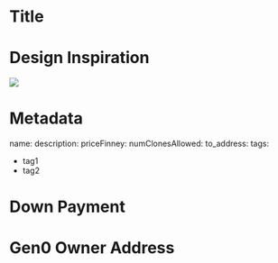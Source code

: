 # Title
<!-- REQUIRED - What is the title of your Kudos? ex:
* HoneyBadger
* Always Shipping
-->


# Design Inspiration
<!--REQUIRED - Please *embed* any images that should be used as inspiration for your kudos in this file.
ex: <img src='https://foo.com/bar/path_to_image.png'
-->
<img src='xxxxxxxxxxxxx'>

# Metadata
<!--
OPTIONAL, but encouraged -- If you don't provide it, Team Gitcoin will make their own.

Describe what copy should be associated with your Kudos, how rare it is, how much itll cost, and how to tag / categorieze it

ex:

description (varchar, up to 500 characters -- no profanity): You spin up DAPPS on the weekend, just for fun.
priceFinney (positive integer): 1
numClonesAllowed (positive integer): 100
to_address (web3 address): 0x0f...ab0
tags (string, comma delimited): ethereum, hacker, hackathon, eth


-->

name: 
description: 
priceFinney: 
numClonesAllowed: 
to_address: 
tags: 
 - tag1
 - tag2

# Down Payment
<!--
REQUIRED

Please send 0.4 ETH to 0xdb282cee382244e05dd226c8809d2405b76fbdc9 and paste a link to the txid into this section.  

Sending this ETH shows us that you are serious about creating this artwork, and allows us to pay the illustrator.

ex:
* https://etherscan.io/tx/0xbedff8333eb5588b1f6ad3c3729b82961aeb6d44963e4918781e1fe667b2b7bd
-->



# Gen0 Owner Address
<!--
REQUIRED

Let us know the mainnet address that should own the Kudos when it is created.
ex:
* 0x4331b095bc38dc3bce0a269682b5ebaefa252929
-->



